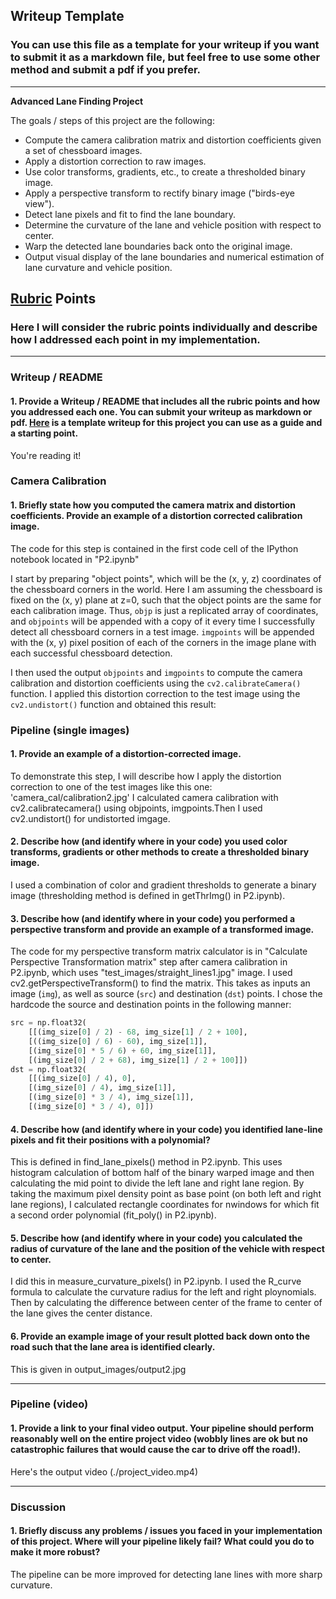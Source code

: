 ## Writeup Template

### You can use this file as a template for your writeup if you want to submit it as a markdown file, but feel free to use some other method and submit a pdf if you prefer.

---

**Advanced Lane Finding Project**

The goals / steps of this project are the following:

* Compute the camera calibration matrix and distortion coefficients given a set of chessboard images.
* Apply a distortion correction to raw images.
* Use color transforms, gradients, etc., to create a thresholded binary image.
* Apply a perspective transform to rectify binary image ("birds-eye view").
* Detect lane pixels and fit to find the lane boundary.
* Determine the curvature of the lane and vehicle position with respect to center.
* Warp the detected lane boundaries back onto the original image.
* Output visual display of the lane boundaries and numerical estimation of lane curvature and vehicle position.

[//]: # (Image References)

[image1]: ./examples/undistort_output.png "Undistorted"
[image2]: ./test_images/test1.jpg "Road Transformed"
[image3]: ./examples/binary_combo_example.jpg "Binary Example"
[image4]: ./examples/warped_straight_lines.jpg "Warp Example"
[image5]: ./examples/color_fit_lines.jpg "Fit Visual"
[image6]: ./examples/example_output.jpg "Output"
[video1]: ./project_video.mp4 "Video"

## [Rubric](https://review.udacity.com/#!/rubrics/571/view) Points

### Here I will consider the rubric points individually and describe how I addressed each point in my implementation.  

---

### Writeup / README

#### 1. Provide a Writeup / README that includes all the rubric points and how you addressed each one.  You can submit your writeup as markdown or pdf.  [Here](https://github.com/udacity/CarND-Advanced-Lane-Lines/blob/master/writeup_template.md) is a template writeup for this project you can use as a guide and a starting point.  

You're reading it!

### Camera Calibration

#### 1. Briefly state how you computed the camera matrix and distortion coefficients. Provide an example of a distortion corrected calibration image.

The code for this step is contained in the first code cell of the IPython notebook located in "P2.ipynb"

I start by preparing "object points", which will be the (x, y, z) coordinates of the chessboard corners in the world. Here I am assuming the chessboard is fixed on the (x, y) plane at z=0, such that the object points are the same for each calibration image.  Thus, `objp` is just a replicated array of coordinates, and `objpoints` will be appended with a copy of it every time I successfully detect all chessboard corners in a test image.  `imgpoints` will be appended with the (x, y) pixel position of each of the corners in the image plane with each successful chessboard detection.  

I then used the output `objpoints` and `imgpoints` to compute the camera calibration and distortion coefficients using the `cv2.calibrateCamera()` function.  I applied this distortion correction to the test image using the `cv2.undistort()` function and obtained this result: 


### Pipeline (single images)

#### 1. Provide an example of a distortion-corrected image.

To demonstrate this step, I will describe how I apply the distortion correction to one of the test images like this one:
'camera_cal/calibration2.jpg'
I calculated camera calibration with cv2.calibratecamera() using objpoints, imgpoints.Then I used cv2.undistort() for undistorted imgage.

#### 2. Describe how (and identify where in your code) you used color transforms, gradients or other methods to create a thresholded binary image. 

I used a combination of color and gradient thresholds to generate a binary image (thresholding method is defined in getThrImg() in P2.ipynb).  

#### 3. Describe how (and identify where in your code) you performed a perspective transform and provide an example of a transformed image.

The code for my perspective transform matrix calculator is in "Calculate Perspective Transformation matrix" step after camera calibration in P2.ipynb, which uses "test_images/straight_lines1.jpg" image. I used cv2.getPerspectiveTransform() to find the matrix. This takes as inputs an image (`img`), as well as source (`src`) and destination (`dst`) points.  I chose the hardcode the source and destination points in the following manner:

```python
src = np.float32(
    [[(img_size[0] / 2) - 68, img_size[1] / 2 + 100],
    [((img_size[0] / 6) - 60), img_size[1]],
    [(img_size[0] * 5 / 6) + 60, img_size[1]],
    [(img_size[0] / 2 + 68), img_size[1] / 2 + 100]])
dst = np.float32(
    [[(img_size[0] / 4), 0],
    [(img_size[0] / 4), img_size[1]],
    [(img_size[0] * 3 / 4), img_size[1]],
    [(img_size[0] * 3 / 4), 0]])
```


#### 4. Describe how (and identify where in your code) you identified lane-line pixels and fit their positions with a polynomial?

This is defined in find_lane_pixels() method in P2.ipynb. This uses histogram calculation of bottom half of the binary warped image and then calculating the mid point to divide the left lane and right lane region. By taking the maximum pixel density point as base point (on both left and right lane regions), I calculated rectangle coordinates for nwindows for which fit a second order polynomial (fit_poly() in P2.ipynb).


#### 5. Describe how (and identify where in your code) you calculated the radius of curvature of the lane and the position of the vehicle with respect to center.

I did this in measure_curvature_pixels() in P2.ipynb. I used the R_curve formula to calculate the curvature radius for the left and right ploynomials. Then by calculating the difference between center of the frame to center of the lane gives the center distance.

#### 6. Provide an example image of your result plotted back down onto the road such that the lane area is identified clearly.

This is given in output_images/output2.jpg

---

### Pipeline (video)

#### 1. Provide a link to your final video output.  Your pipeline should perform reasonably well on the entire project video (wobbly lines are ok but no catastrophic failures that would cause the car to drive off the road!).

Here's the output video (./project_video.mp4)

---

### Discussion

#### 1. Briefly discuss any problems / issues you faced in your implementation of this project.  Where will your pipeline likely fail?  What could you do to make it more robust?

The pipeline can be more improved for detecting lane lines with more sharp curvature.
